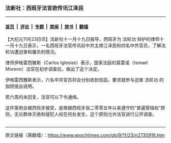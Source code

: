 ### 法新社：西班牙法官欲传讯江泽民

---

#### [首页](../../../..?n2730916) &nbsp;|&nbsp; [评论](../../../../../epoch-comment?n2730916) &nbsp;|&nbsp; [专题](../../../../../epoch-special?n2730916) &nbsp;|&nbsp; [禁闻](../../../../../epoch-news?n2730916) &nbsp;|&nbsp; [禁书](../../../../../books?n2730916) &nbsp;|&nbsp; [翻墙](https://github.com/gfw-breaker/nogfw/blob/master/README.md?n2730916)


<div class="post_content" id="artbody" itemprop="articleBody">
 <!-- article content begin -->
 <p>
  【大纪元11月23日讯】法新社十一月十九日报导，西班牙为
  <ok href="https://www.epochtimes.com/gb/tag/%E6%B3%95%E8%BD%AE%E5%8A%9F.html">
   法轮功
  </ok>
  辩护的律师十一月十九日表示，一名西班牙法官传讯前中共主席江泽民和四名中共官员，了解法轮功遭迫害和屠杀的情况。
 </p>
 <p>
  律师伊格雷西雅斯（Carlos Iglesias）表示，国家法庭的莫雷诺（Ismael Moreno）法官在初步调查后，做出了这个决定。
 </p>
 <p>
  伊格雷西雅斯表示，六名中共官员将会分别收到信函，要求就参与迫害
  <ok href="https://www.epochtimes.com/gb/tag/%E6%B3%95%E8%BD%AE%E5%8A%9F.html">
   法轮功
  </ok>
  的指控提出说明。
 </p>
 <p>
  若六周内未回复，法官可以下令通缉。
 </p>
 <p>
  这件案例会被西班牙接受，是根据西班牙自二零零五年以来遵守的“普遍管辖权”原则，无论群体灭绝和侵犯人权在何处发生，这个原则允许法官进行公开调查。
  <br/>
  <font color="#ffffff">
   (http://www.dajiyuan.com)
  </font>
 </p>
 <!-- article content end -->
 <div id="below_article_ad">
 </div>
</div>


---

原文链接（需翻墙）：https://www.epochtimes.com/gb/9/11/23/n2730916.htm